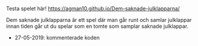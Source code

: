 Testa spelet här!
https://agman10.github.io/Dem-saknade-julklapparna/

Dem saknade julklapparna är ett spel där man går runt och samlar julklappar innan tiden går ut
du spelar som en tomte som samplar saknade julklappar.

* 27-05-2019: kommenterade koden